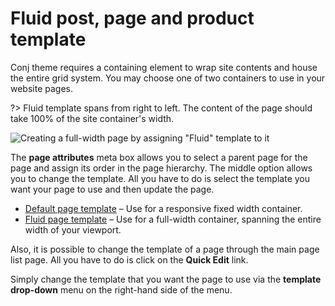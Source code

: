 # Fluid post, page and product template

Conj theme requires a containing element to wrap site contents and house the entire grid system. You may choose one of two containers to use in your website pages.

?> Fluid template spans from right to left. The content of the page should take 100% of the site container's width.

![Creating a full-width page by assigning "Fluid" template to it](img/select-fluid-template.gif)

The **page attributes** meta box allows you to select a parent page for the page and assign its order in the page hierarchy. The middle option allows you to change the template. All you have to do is select the template you want your page to use and then update the page.

* [Default page template](https://www.conj.ws/electronic-store/default-page) – Use for a responsive fixed width container.
* [Fluid page template](https://www.conj.ws/electronic-store/fluid-page) – Use for a full-width container, spanning the entire width of your viewport.

Also, it is possible to change the template of a page through the main page list page. All you have to do is click on the **Quick Edit** link.

Simply change the template that you want the page to use via the **template drop-down** menu on the right-hand side of the menu.
